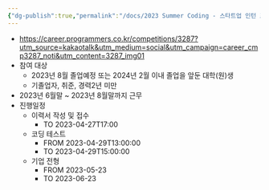 ```yaml
---
{"dg-publish":true,"permalink":"/docs/2023 Summer Coding - 스타트업 인턴 프로그램/","title":"2023 Summer Coding - 스타트업 인턴 프로그램"}
---
```


- https://career.programmers.co.kr/competitions/3287?utm_source=kakaotalk&utm_medium=social&utm_campaign=career_cmp3287_noti&utm_content=3287_img01
- 참여 대상
	- 2023년 8월 졸업예정 또는 2024년 2월 이내 졸업을 앞둔 대학(원)생
	- 기졸업자, 취준, 경력2년 미만
- 2023년 6월말 ~ 2023년 8월말까지 근무
- 진행일정
	- 이력서 작성 및 접수
		- TO 2023-04-27T17:00
	- 코딩 테스트
		- FROM 2023-04-29T13:00:00
		- TO 2023-04-29T15:00:00
	- 기업 전형
		- FROM 2023-05-23
		- TO 2023-06-23
